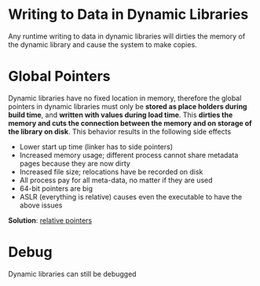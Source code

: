 # Writing to Data in Dynamic Libraries

Any runtime writing to data in dynamic libraries will dirties the memory of the
dynamic library and cause the system to make copies.

# Global Pointers

Dynamic libraries have no fixed location in memory, therefore the global
pointers in dynamic libraries must only be **stored as place holders during
build time**, and **written with values during load time**. This **dirties the
memory and cuts the connection between the memory and on storage of the library
on disk**. This behavior results in the following side effects

- Lower start up time (linker has to side pointers)
- Increased memory usage; different process cannot share metadata pages because
  they are now dirty
- Increased file size; relocations have be recorded on disk
- All process pay for all meta-data, no matter if they are used
- 64-bit pointers are big
- ASLR (everything is relative) causes even the executable to have the above
  issues

**Solution**: [relative pointers](https://www.youtube.com/watch?v=G3bpj-4tWVU)

# Debug

Dynamic libraries can still be debugged
